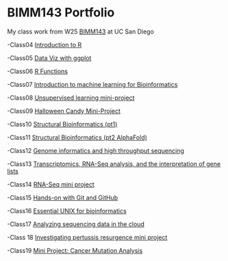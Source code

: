 # BIMM143 Portfolio

My class work from W25 [BIMM143](https://bioboot.github.io/bimm143_W25/) at UC San Diego

-Class04 [Introduction to R](https://htmlpreview.github.io/?https://raw.githubusercontent.com/asa004/bimm143_github/refs/heads/main/class04.html)

-Class05 [Data Viz with ggplot](https://htmlpreview.github.io/?https://raw.githubusercontent.com/asa004/bimm143_github/refs/heads/main/class05/class%2005.html)

-Class06 [R Functions]()

-Class07 [Introduction to machine learning for Bioinformatics]()

-Class08 [Unsupervised learning mini-project]()

-Class09 [Halloween Candy Mini-Project]()

-Class10 [Structural Bioinformatics (pt1)]()

-Class11 [Structural Bioinformatics (pt2 AlphaFold)]()

-Class12 [Genome informatics and high throughput sequencing]()

-Class13 [Transcriptomics, RNA-Seq analysis, and the interpretation of gene lists]()

-Class14 [RNA-Seq mini project]()

-Class15 [Hands-on with Git and GitHub]()

-Class16 [Essential UNIX for bioinformatics]()

-Class17 [Analyzing sequencing data in the cloud]()

-Class 18 [Investigating pertussis resurgence mini project]()

-Class19 [Mini Project: Cancer Mutation Analysis]()
